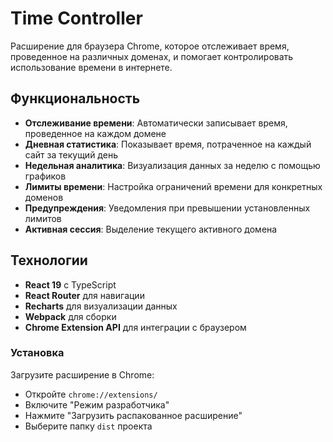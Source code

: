 # Time Controller

Расширение для браузера Chrome, которое отслеживает время, проведенное на различных доменах, и помогает контролировать использование времени в интернете.

## Функциональность

- **Отслеживание времени**: Автоматически записывает время, проведенное на каждом домене
- **Дневная статистика**: Показывает время, потраченное на каждый сайт за текущий день
- **Недельная аналитика**: Визуализация данных за неделю с помощью графиков
- **Лимиты времени**: Настройка ограничений времени для конкретных доменов
- **Предупреждения**: Уведомления при превышении установленных лимитов
- **Активная сессия**: Выделение текущего активного домена

## Технологии

- **React 19** с TypeScript
- **React Router** для навигации
- **Recharts** для визуализации данных
- **Webpack** для сборки
- **Chrome Extension API** для интеграции с браузером

### Установка

Загрузите расширение в Chrome:

- Откройте `chrome://extensions/`
- Включите "Режим разработчика"
- Нажмите "Загрузить распакованное расширение"
- Выберите папку `dist` проекта
